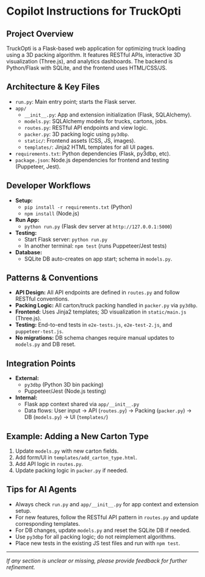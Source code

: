 # Copilot Instructions for TruckOpti

## Project Overview
TruckOpti is a Flask-based web application for optimizing truck loading using a 3D packing algorithm. It features RESTful APIs, interactive 3D visualization (Three.js), and analytics dashboards. The backend is Python/Flask with SQLite, and the frontend uses HTML/CSS/JS.

## Architecture & Key Files
- `run.py`: Main entry point; starts the Flask server.
- `app/`
  - `__init__.py`: App and extension initialization (Flask, SQLAlchemy).
  - `models.py`: SQLAlchemy models for trucks, cartons, jobs.
  - `routes.py`: RESTful API endpoints and view logic.
  - `packer.py`: 3D packing logic using `py3dbp`.
  - `static/`: Frontend assets (CSS, JS, images).
  - `templates/`: Jinja2 HTML templates for all UI pages.
- `requirements.txt`: Python dependencies (Flask, py3dbp, etc).
- `package.json`: Node.js dependencies for frontend and testing (Puppeteer, Jest).

## Developer Workflows
- **Setup:**
  - `pip install -r requirements.txt` (Python)
  - `npm install` (Node.js)
- **Run App:**
  - `python run.py` (Flask dev server at `http://127.0.0.1:5000`)
- **Testing:**
  - Start Flask server: `python run.py`
  - In another terminal: `npm test` (runs Puppeteer/Jest tests)
- **Database:**
  - SQLite DB auto-creates on app start; schema in `models.py`.

## Patterns & Conventions
- **API Design:** All API endpoints are defined in `routes.py` and follow RESTful conventions.
- **Packing Logic:** All carton/truck packing handled in `packer.py` via `py3dbp`.
- **Frontend:** Uses Jinja2 templates; 3D visualization in `static/main.js` (Three.js).
- **Testing:** End-to-end tests in `e2e-tests.js`, `e2e-test-2.js`, and `puppeteer-test.js`.
- **No migrations:** DB schema changes require manual updates to `models.py` and DB reset.

## Integration Points
- **External:**
  - `py3dbp` (Python 3D bin packing)
  - Puppeteer/Jest (Node.js testing)
- **Internal:**
  - Flask app context shared via `app/__init__.py`
  - Data flows: User input → API (`routes.py`) → Packing (`packer.py`) → DB (`models.py`) → UI (`templates/`)

## Example: Adding a New Carton Type
1. Update `models.py` with new carton fields.
2. Add form/UI in `templates/add_carton_type.html`.
3. Add API logic in `routes.py`.
4. Update packing logic in `packer.py` if needed.

## Tips for AI Agents
- Always check `run.py` and `app/__init__.py` for app context and extension setup.
- For new features, follow the RESTful API pattern in `routes.py` and update corresponding templates.
- For DB changes, update `models.py` and reset the SQLite DB if needed.
- Use `py3dbp` for all packing logic; do not reimplement algorithms.
- Place new tests in the existing JS test files and run with `npm test`.

---
_If any section is unclear or missing, please provide feedback for further refinement._
